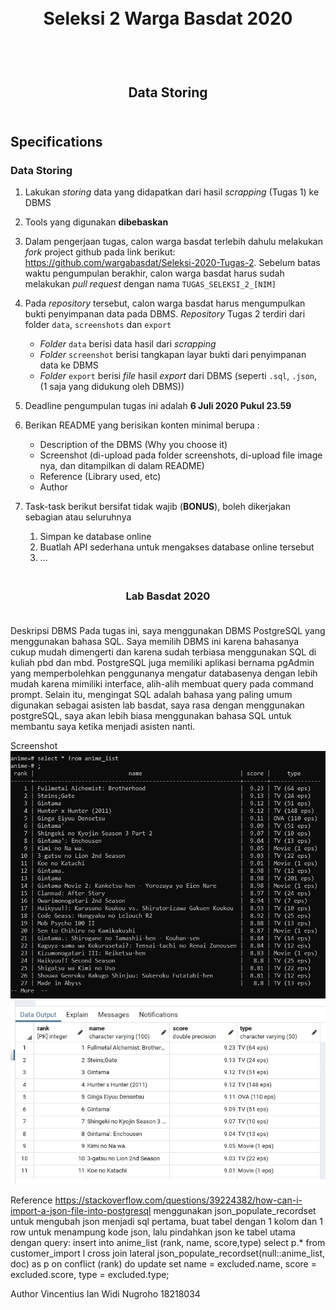 <h1 align="center">
  <br>
  Seleksi 2 Warga Basdat 2020
  <br>
  <br>
</h1>

<h2 align="center">
  <br>
  Data Storing
  <br>
  <br>
</h2>


## Specifications

### Data Storing

1. Lakukan _storing_ data yang didapatkan dari hasil _scrapping_ (Tugas 1) ke DBMS 

2. Tools yang digunakan __dibebaskan__

3. Dalam pengerjaan tugas, calon warga basdat terlebih dahulu melakukan _fork_ project github pada link berikut: https://github.com/wargabasdat/Seleksi-2020-Tugas-2. Sebelum batas waktu pengumpulan berakhir, calon warga basdat harus sudah melakukan _pull request_ dengan nama ```TUGAS_SELEKSI_2_[NIM]```

4. Pada _repository_ tersebut, calon warga basdat harus mengumpulkan bukti penyimpanan data pada DBMS. _Repository_ Tugas 2 terdiri dari folder `data`, `screenshots` dan `export`
    - _Folder_ `data` berisi data hasil dari _scrapping_
    - _Folder_ `screenshot` berisi tangkapan layar bukti dari penyimpanan data ke DBMS
    - _Folder_ `export` berisi _file_ hasil _export_ dari DBMS (seperti `.sql`, `.json`, (1 saja yang didukung oleh DBMS))

5. Deadline pengumpulan tugas ini adalah __6 Juli 2020 Pukul 23.59__

6. Berikan README yang berisikan konten minimal berupa :
    - Description of the DBMS (Why you choose it)
    - Screenshot (di-upload pada folder screenshots, di-upload file image nya, dan ditampilkan di dalam README)
    - Reference (Library used, etc)
    - Author

7. Task-task berikut bersifat tidak wajib (__BONUS__), boleh dikerjakan sebagian atau seluruhnya
    1. Simpan ke database online
    2. Buatlah API sederhana untuk mengakses database online tersebut
    3. ...


<h3 align="center">
  <br>
  Lab Basdat 2020
  <br>
  <br>
</h3>

Deskripsi DBMS
Pada tugas ini, saya menggunakan DBMS PostgreSQL yang menggunakan bahasa SQL. Saya memilih DBMS ini karena bahasanya cukup mudah dimengerti dan karena sudah terbiasa menggunakan SQL di kuliah pbd dan mbd. PostgreSQL juga memiliki aplikasi bernama pgAdmin yang memperbolehkan penggunanya mengatur databasenya dengan lebih mudah karena mimiliki interface, alih-alih membuat query pada command prompt. Selain itu, mengingat SQL adalah bahasa yang paling umum digunakan sebagai asisten lab basdat, saya rasa dengan menggunakan postgreSQL, saya akan lebih biasa menggunakan bahasa SQL untuk membantu saya ketika menjadi asisten nanti.

Screenshot
![screenshot1](/screenshots/screenshot1.jpg)
![screenshot2](/screenshots/screenshot2.jpg)

Reference
https://stackoverflow.com/questions/39224382/how-can-i-import-a-json-file-into-postgresql
menggunakan json_populate_recordset untuk mengubah json menjadi sql
pertama, buat tabel dengan 1 kolom dan 1 row untuk menampung kode json, lalu pindahkan json ke tabel utama dengan query:
insert into anime_list (rank, name, score,type)
select p.*
from customer_import l
  cross join lateral json_populate_recordset(null::anime_list, doc) as p
on conflict (rank) do update 
  set name = excluded.name, 
      score = excluded.score,
	  type = excluded.type;

Author
Vincentius Ian Widi Nugroho
18218034